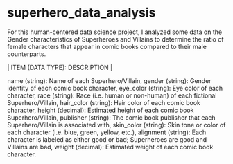 # superhero_data_analysis
For this human-centered data science project, I analyzed some data on the Gender characteristics of Superheroes and Villains to determine the ratio of female characters that appear in comic books compared to their male counterparts.

| ITEM (DATA TYPE): DESCRIPTION | 

name (string): Name of each Superhero/Villain, 
gender (string): Gender identity of each comic book character, 
eye_color (string): Eye color of each character,
race (string): Race (i.e. human or non-human) of each fictional Superhero/Villain, 
hair_color (string): Hair color of each comic book character,
height (decimal): Estimated height of each comic book Superhero/Villain,
publisher (string): The comic book publisher that each Superhero/Villain is associated with,
skin_color (string): Skin tone or color of each character (i.e. blue, green, yellow, etc.),
alignment (string): Each character is labeled as either good or bad; Superheroes are good and Villains are bad,
weight (decimal): Estimated weight of each comic book character.
